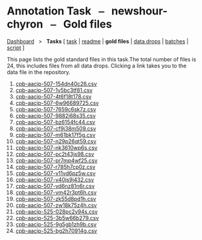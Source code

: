 # Annotation Task &nbsp; ⎯ &nbsp; newshour-chyron &nbsp; ⎯ &nbsp; Gold files

[Dashboard](../index.md)  &nbsp; > &nbsp; ****Tasks**** 
\[ [task](index.md) | [readme](readme.md) | **gold files** | [data drops](drops/index.md) | [batches](batches.md) | [script](script.md) \]

This page lists the gold standard files in this task.The total number of files is 24, this includes files from all data drops. Clicking a link takes you to the data file in the repository.

1. [cpb-aacip-507-154dn40c26.csv](https://github.com/clamsproject/aapb-annotations/tree/45c9efba61a2591e9fa07502c071d162c5cb99e6/newshour-chyron/golds/cpb-aacip-507-154dn40c26.csv)
1. [cpb-aacip-507-1v5bc3tf81.csv](https://github.com/clamsproject/aapb-annotations/tree/45c9efba61a2591e9fa07502c071d162c5cb99e6/newshour-chyron/golds/cpb-aacip-507-1v5bc3tf81.csv)
1. [cpb-aacip-507-4t6f18t178.csv](https://github.com/clamsproject/aapb-annotations/tree/45c9efba61a2591e9fa07502c071d162c5cb99e6/newshour-chyron/golds/cpb-aacip-507-4t6f18t178.csv)
1. [cpb-aacip-507-6w96689725.csv](https://github.com/clamsproject/aapb-annotations/tree/45c9efba61a2591e9fa07502c071d162c5cb99e6/newshour-chyron/golds/cpb-aacip-507-6w96689725.csv)
1. [cpb-aacip-507-7659c6sk7z.csv](https://github.com/clamsproject/aapb-annotations/tree/45c9efba61a2591e9fa07502c071d162c5cb99e6/newshour-chyron/golds/cpb-aacip-507-7659c6sk7z.csv)
1. [cpb-aacip-507-9882j68s35.csv](https://github.com/clamsproject/aapb-annotations/tree/45c9efba61a2591e9fa07502c071d162c5cb99e6/newshour-chyron/golds/cpb-aacip-507-9882j68s35.csv)
1. [cpb-aacip-507-bz6154fc44.csv](https://github.com/clamsproject/aapb-annotations/tree/45c9efba61a2591e9fa07502c071d162c5cb99e6/newshour-chyron/golds/cpb-aacip-507-bz6154fc44.csv)
1. [cpb-aacip-507-cf9j38m509.csv](https://github.com/clamsproject/aapb-annotations/tree/45c9efba61a2591e9fa07502c071d162c5cb99e6/newshour-chyron/golds/cpb-aacip-507-cf9j38m509.csv)
1. [cpb-aacip-507-m61bk17f5g.csv](https://github.com/clamsproject/aapb-annotations/tree/45c9efba61a2591e9fa07502c071d162c5cb99e6/newshour-chyron/golds/cpb-aacip-507-m61bk17f5g.csv)
1. [cpb-aacip-507-n29p26qt59.csv](https://github.com/clamsproject/aapb-annotations/tree/45c9efba61a2591e9fa07502c071d162c5cb99e6/newshour-chyron/golds/cpb-aacip-507-n29p26qt59.csv)
1. [cpb-aacip-507-nk3610wp6s.csv](https://github.com/clamsproject/aapb-annotations/tree/45c9efba61a2591e9fa07502c071d162c5cb99e6/newshour-chyron/golds/cpb-aacip-507-nk3610wp6s.csv)
1. [cpb-aacip-507-pc2t43js98.csv](https://github.com/clamsproject/aapb-annotations/tree/45c9efba61a2591e9fa07502c071d162c5cb99e6/newshour-chyron/golds/cpb-aacip-507-pc2t43js98.csv)
1. [cpb-aacip-507-pr7mp4wf25.csv](https://github.com/clamsproject/aapb-annotations/tree/45c9efba61a2591e9fa07502c071d162c5cb99e6/newshour-chyron/golds/cpb-aacip-507-pr7mp4wf25.csv)
1. [cpb-aacip-507-r785h7cp0z.csv](https://github.com/clamsproject/aapb-annotations/tree/45c9efba61a2591e9fa07502c071d162c5cb99e6/newshour-chyron/golds/cpb-aacip-507-r785h7cp0z.csv)
1. [cpb-aacip-507-v11vd6pz5w.csv](https://github.com/clamsproject/aapb-annotations/tree/45c9efba61a2591e9fa07502c071d162c5cb99e6/newshour-chyron/golds/cpb-aacip-507-v11vd6pz5w.csv)
1. [cpb-aacip-507-v40js9j432.csv](https://github.com/clamsproject/aapb-annotations/tree/45c9efba61a2591e9fa07502c071d162c5cb99e6/newshour-chyron/golds/cpb-aacip-507-v40js9j432.csv)
1. [cpb-aacip-507-vd6nz81n6r.csv](https://github.com/clamsproject/aapb-annotations/tree/45c9efba61a2591e9fa07502c071d162c5cb99e6/newshour-chyron/golds/cpb-aacip-507-vd6nz81n6r.csv)
1. [cpb-aacip-507-vm42r3pt6h.csv](https://github.com/clamsproject/aapb-annotations/tree/45c9efba61a2591e9fa07502c071d162c5cb99e6/newshour-chyron/golds/cpb-aacip-507-vm42r3pt6h.csv)
1. [cpb-aacip-507-zk55d8pd1h.csv](https://github.com/clamsproject/aapb-annotations/tree/45c9efba61a2591e9fa07502c071d162c5cb99e6/newshour-chyron/golds/cpb-aacip-507-zk55d8pd1h.csv)
1. [cpb-aacip-507-zw18k75z4h.csv](https://github.com/clamsproject/aapb-annotations/tree/45c9efba61a2591e9fa07502c071d162c5cb99e6/newshour-chyron/golds/cpb-aacip-507-zw18k75z4h.csv)
1. [cpb-aacip-525-028pc2v94s.csv](https://github.com/clamsproject/aapb-annotations/tree/45c9efba61a2591e9fa07502c071d162c5cb99e6/newshour-chyron/golds/cpb-aacip-525-028pc2v94s.csv)
1. [cpb-aacip-525-3b5w66b279.csv](https://github.com/clamsproject/aapb-annotations/tree/45c9efba61a2591e9fa07502c071d162c5cb99e6/newshour-chyron/golds/cpb-aacip-525-3b5w66b279.csv)
1. [cpb-aacip-525-9g5gb1zh9b.csv](https://github.com/clamsproject/aapb-annotations/tree/45c9efba61a2591e9fa07502c071d162c5cb99e6/newshour-chyron/golds/cpb-aacip-525-9g5gb1zh9b.csv)
1. [cpb-aacip-525-bg2h70914g.csv](https://github.com/clamsproject/aapb-annotations/tree/45c9efba61a2591e9fa07502c071d162c5cb99e6/newshour-chyron/golds/cpb-aacip-525-bg2h70914g.csv)

